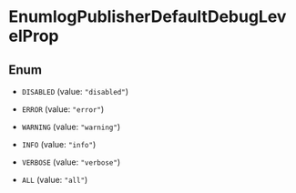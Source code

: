 

# EnumlogPublisherDefaultDebugLevelProp

## Enum


* `DISABLED` (value: `"disabled"`)

* `ERROR` (value: `"error"`)

* `WARNING` (value: `"warning"`)

* `INFO` (value: `"info"`)

* `VERBOSE` (value: `"verbose"`)

* `ALL` (value: `"all"`)



